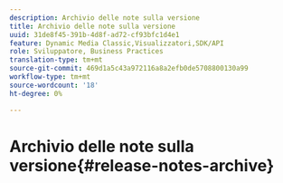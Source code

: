 ```yaml
---
description: Archivio delle note sulla versione
title: Archivio delle note sulla versione
uuid: 31de8f45-391b-4d8f-ad72-cf93bfc1d4e1
feature: Dynamic Media Classic,Visualizzatori,SDK/API
role: Sviluppatore, Business Practices
translation-type: tm+mt
source-git-commit: 469d1a5c43a972116a8a2efb0de5708800130a99
workflow-type: tm+mt
source-wordcount: '18'
ht-degree: 0%

---
```



# Archivio delle note sulla versione{#release-notes-archive}

